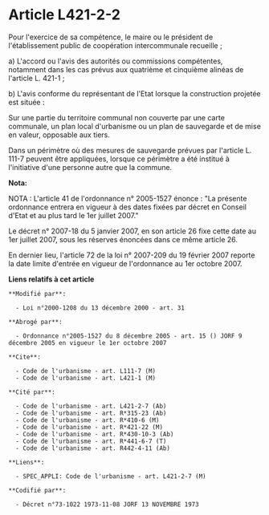 # Article L421-2-2

Pour l'exercice de sa compétence, le maire ou le président de l'établissement public de coopération intercommunale
recueille ;

a) L'accord ou l'avis des autorités ou commissions compétentes, notamment dans les cas prévus aux quatrième et cinquième
alinéas de l'article L. 421-1 ;

b) L'avis conforme du représentant de l'Etat lorsque la construction projetée est située :

Sur une partie du territoire communal non couverte par une carte communale, un plan local d'urbanisme ou un plan de
sauvegarde et de mise en valeur, opposable aux tiers.

Dans un périmètre où des mesures de sauvegarde prévues par l'article L. 111-7 peuvent être appliquées, lorsque ce périmètre a
été institué à l'initiative d'une personne autre que la commune.

**Nota:**

NOTA : L'article 41 de l'ordonnance n° 2005-1527 énonce : "La présente ordonnance entrera en vigueur à des dates fixées par
décret en Conseil d'Etat et au plus tard le 1er juillet 2007."

Le décret n° 2007-18 du 5 janvier 2007, en son article 26 fixe cette date au 1er juillet 2007, sous les réserves énoncées
dans ce même article 26.

En dernier lieu, l'article 72 de la loi n° 2007-209 du 19 février 2007 reporte la date limite d'entrée en vigueur de
l'ordonnance au 1er octobre 2007.

**Liens relatifs à cet article**

	**Modifié par**:

	  - Loi n°2000-1208 du 13 décembre 2000 - art. 31

	**Abrogé par**:

	  - Ordonnance n°2005-1527 du 8 décembre 2005 - art. 15 () JORF 9 décembre 2005 en vigueur le 1er octobre 2007

	**Cite**:

	  - Code de l'urbanisme - art. L111-7 (M)
	  - Code de l'urbanisme - art. L421-1 (M)

	**Cité par**:

	  - Code de l'urbanisme - art. L421-2-7 (Ab)
	  - Code de l'urbanisme - art. R*315-23 (Ab)
	  - Code de l'urbanisme - art. R*410-6 (M)
	  - Code de l'urbanisme - art. R*421-22 (M)
	  - Code de l'urbanisme - art. R*430-10-3 (Ab)
	  - Code de l'urbanisme - art. R*441-6-7 (T)
	  - Code de l'urbanisme - art. R442-4-11 (Ab)

	**Liens**:

	  - SPEC_APPLI: Code de l'urbanisme - art. L421-2-7 (M)

	**Codifié par**:

	  - Décret n°73-1022 1973-11-08 JORF 13 NOVEMBRE 1973
